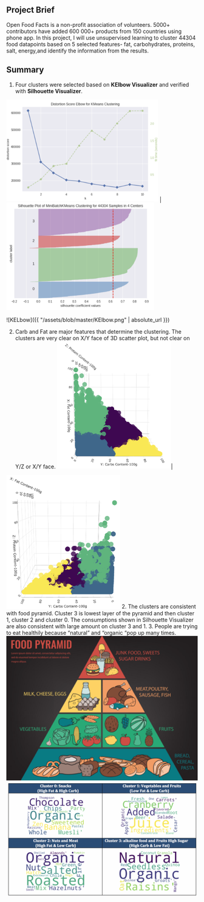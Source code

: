 ## Project Brief

Open Food Facts is a non-profit association of volunteers. 5000+ contributors have added 600 000+ products from 150 countries using phone app. In this project, I will use unsupervised learning to cluster 44304 food datapoints based on 5 selected features- fat, carbohydrates, proteins,	salt, energy,and identify the information from the results.

## Summary

1. Four clusters were selected based on **KElbow Visualizer** and verified with **Silhouette Visualizer**.

<img src="https://github.com/brenda751024/assets/blob/master/KElbow.png" width="400">  |  <img src="https://github.com/brenda751024/assets/blob/master/Silhouette.png" width="390">

![KELbow]({{ "/assets/blob/master/KElbow.png" | absolute_url }})

2. Carb and Fat are major features that determine the clustering. The clusters are very clear on X/Y face of 3D scatter plot, but not clear on Y/Z or X/Y face.
<img src="https://github.com/brenda751024/assets/blob/master/3D_XY.png" width="300">|
<img src="https://github.com/brenda751024/assets/blob/master/3D_YZ.png" width="300">
2. The clusters are consistent with food pyramid. Cluster 3 is lowest layer of the pyramid and then cluster 1, cluster 2 and cluster 0. The consumptions shown in Silhouette Visualizer are also consistent with large amount on cluster 3 and 1. 
3. People are trying to eat healthily because “natural” and “organic “pop up many times.
<img src="https://github.com/brenda751024/assets/blob/master/food%20pyramind.png" width="600">
<img src="https://github.com/brenda751024/assets/blob/master/WordCloud.png" width="600">
